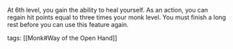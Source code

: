 At 6th level, you gain the ability to heal yourself. As an action, you can regain hit points equal to three times your monk level. You must finish a long rest before you can use this feature again.

tags: [[Monk#Way of the Open Hand]]